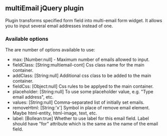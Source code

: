 ## multiEmail jQuery plugin ##

Plugin transforms specified form field into multi-email form widget. It allows you to input several email addresses instead of one.

### Available options ###

The are number of options available to use:

* max: [Number:null] - Maximum number of emails allowed to input.
* fieldClass: [String:multiemail-cont] Css class name for the main container.
* addClass: [String:null] Additional css class to be added to the main container.
* fieldCss: [Object:null] Css rules to be applyed to the main container.
* placeholder: [String:null] To use some placeholder value, e.g. "Type email address", etc.
* values: [String:null] Comma-separated list of initially set emails.
* removeHtml: [String:'x'] Symbol in place of remove email element. Maybe html-entity, html-image, text, etc.
* label: [Bollean:true] Whether to use label for this email field. Label should have "for" attribute which is the same as the name of the email field.